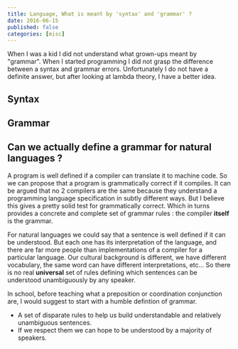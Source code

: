 ```yaml
---
title: Language, What is meant by 'syntax' and 'grammar' ?
date: 2016-06-15
published: false
categories: [misc]
---
```


When I was a kid I did not understand what grown-ups meant by "grammar".
When I started programming I did not grasp the difference between a syntax and grammar errors.
Unfortunately I do not have a definite answer, but after looking at lambda theory, I have a better idea.

## Syntax 

## Grammar

## Can we actually **define** a grammar for natural languages ?

A program is well defined if a compiler can translate it to machine code. So we can propose that a program is grammatically correct if it compiles. It can be argued that no 2 compilers are the same because they understand a programming language specification in subtly different ways. But I believe this gives a pretty solid test for grammatically correct. Which in turns provides a concrete and complete set of grammar rules : the compiler **itself** is the grammar.

For natural languages we could say that a sentence is well defined if it can be understood. But each one has its interpretation of the language, and there are far more people than implementations of a compiler for a particular language. Our cultural background is different, we have different vocabulary, the same word can have different interpretations, etc... So there is no real **universal** set of rules defining which sentences can be understood unambiguously by any speaker.

In school, before teaching what a preposition or coordination conjunction are, I would suggest to start with a humble defintion of grammar. 

* A set of disparate rules to help us build understandable and relatively unambiguous sentences. 
* If we respect them we can hope to be understood by a majority of speakers.

